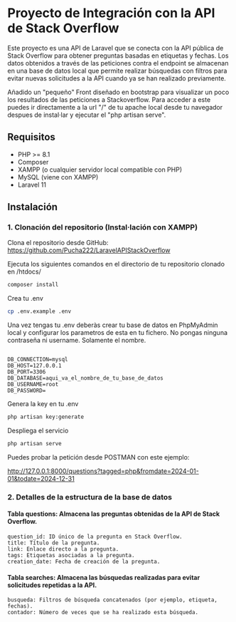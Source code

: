 # Proyecto de Integración con la API de Stack Overflow

Este proyecto es una API de Laravel que se conecta con la API pública de Stack Overflow para obtener preguntas basadas en etiquetas y fechas. Los datos obtenidos a través de las peticiones contra el endpoint se almacenan en una base de datos local que permite realizar búsquedas con filtros para evitar nuevas solicitudes a la API cuando ya se han realizado previamente.

Añadido un "pequeño" Front diseñado en bootstrap para visualizar un poco los resultados de las peticiones a Stackoverflow.
Para acceder a este puedes ir directamente a la url "/" de tu apache local desde tu navegador despues de instal·lar y ejecutar el "php artisan serve".

## Requisitos

- PHP >= 8.1
- Composer
- XAMPP (o cualquier servidor local compatible con PHP)
- MySQL (viene con XAMPP)
- Laravel 11

## Instalación

### 1. Clonación del repositorio (Instal·lación con XAMPP)

Clona el repositorio desde GitHub:
https://github.com/Pucha222/LaravelAPIStackOverflow

Ejecuta los siguientes comandos en el directorio de tu repositorio clonado en /htdocs/
```bash
composer install
```
Crea tu .env
```bash
cp .env.example .env
```

Una vez tengas tu .env deberàs crear tu base de datos en PhpMyAdmin local y configurar los parametros de esta en tu fichero. 
No pongas ninguna contraseña ni username. Solamente el nombre.

```env

DB_CONNECTION=mysql
DB_HOST=127.0.0.1
DB_PORT=3306
DB_DATABASE=aqui_va_el_nombre_de_tu_base_de_datos
DB_USERNAME=root
DB_PASSWORD=

```

Genera la key en tu .env
```bash
php artisan key:generate
```

Despliega el servicio
```bash
php artisan serve
```

Puedes probar la petición desde POSTMAN con este ejemplo:

http://127.0.0.1:8000/questions?tagged=php&fromdate=2024-01-01&todate=2024-12-31

### 2. Detalles de la estructura de la base de datos
#### Tabla questions: Almacena las preguntas obtenidas de la API de Stack Overflow.
    question_id: ID único de la pregunta en Stack Overflow.
    title: Título de la pregunta.
    link: Enlace directo a la pregunta.
    tags: Etiquetas asociadas a la pregunta.
    creation_date: Fecha de creación de la pregunta.

#### Tabla searches: Almacena las búsquedas realizadas para evitar solicitudes repetidas a la API.
    busqueda: Filtros de búsqueda concatenados (por ejemplo, etiqueta, fechas).
    contador: Número de veces que se ha realizado esta búsqueda.
